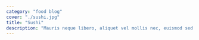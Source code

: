 ```yaml
---
category: "food blog"
cover: "./sushi.jpg"
title: "Sushi"
description: "Mauris neque libero, aliquet vel mollis nec, euismod sed tellus. Mauris convallis dictum elit id volutpat."
---
```

